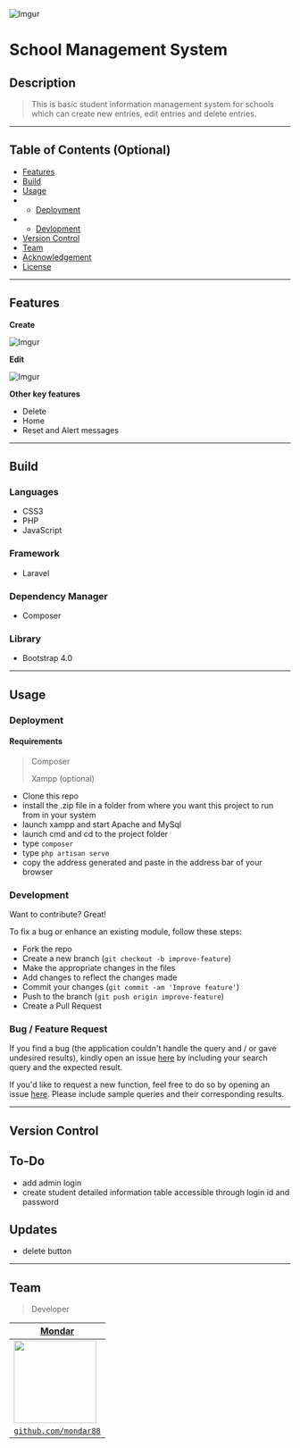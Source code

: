 ![Imgur](https://i.imgur.com/feN2xDT.gif)



# School Management System




## Description

> This is basic student information management system for schools which can create new entries, edit entries and delete entries.

---

## Table of Contents (Optional)




- [Features](#features)
- [Build](#build)
- [Usage](#usage)
-  - [Deployment](#deployment)
-  - [Devlopment](#development)
- [Version Control](#version)
- [Team](#team)
- [Acknowledgement](#acknowledgement)
- [License](#license)



---

## Features



**Create**

![Imgur](https://i.imgur.com/SbIzWad.gif)

**Edit**

![Imgur](https://i.imgur.com/PRzuvjm.gif)

**Other key features**
- Delete
- Home
- Reset and Alert messages

---

## Build
### Languages
- CSS3
- PHP
- JavaScript
### Framework
- Laravel
### Dependency Manager
- Composer
### Library
- Bootstrap 4.0

---

## Usage
### Deployment
#### Requirements
> Composer
>
>  Xampp (optional)
- Clone this repo
- install the .zip file in a folder from where you want this project to run from in your system
- launch xampp and start Apache and MySql
- launch cmd and cd to the project folder
- type `composer`
- type `php artisan serve`
- copy the address generated and paste in the address bar of your browser

### Development
Want to contribute? Great!

To fix a bug or enhance an existing module, follow these steps:

- Fork the repo
- Create a new branch (`git checkout -b improve-feature`)
- Make the appropriate changes in the files
- Add changes to reflect the changes made
- Commit your changes (`git commit -am 'Improve feature'`)
- Push to the branch (`git push origin improve-feature`)
- Create a Pull Request

### Bug / Feature Request

If you find a bug (the application couldn't handle the query and / or gave undesired results), kindly open an issue [here](https://github.com/iharsh234/WebApp/issues/new) by including your search query and the expected result.

If you'd like to request a new function, feel free to do so by opening an issue [here](https://github.com/mondar88/student-management-system/issues/new). Please include sample queries and their corresponding results.

---

## Version Control
## To-Do
- add admin login
- create student detailed information table accessible through login id and password

## Updates
- delete button


---

## Team

> Developer

| <a href="#" target="_blank">**Mondar**</a> |
| :---: |
| <img src="https://i.imgur.com/ztwrGnn.png" align="left" height="auto" width="148" > |
| <a href="http://github.com/mondar88" target="_blank">`github.com/mondar88`</a> |
